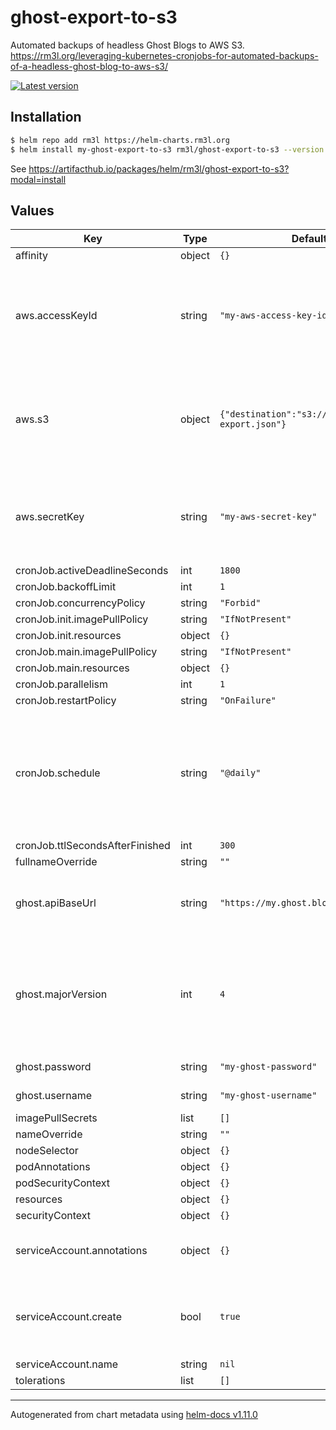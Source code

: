 # ghost-export-to-s3

Automated backups of headless Ghost Blogs to AWS S3.
https://rm3l.org/leveraging-kubernetes-cronjobs-for-automated-backups-of-a-headless-ghost-blog-to-aws-s3/

[![Latest version](https://img.shields.io/badge/latest_version-0.24.1-blue)](https://artifacthub.io/packages/helm/rm3l/ghost-export-to-s3)

## Installation

```bash
$ helm repo add rm3l https://helm-charts.rm3l.org
$ helm install my-ghost-export-to-s3 rm3l/ghost-export-to-s3 --version 0.24.1
```

See https://artifacthub.io/packages/helm/rm3l/ghost-export-to-s3?modal=install

## Values

| Key | Type | Default | Description |
|-----|------|---------|-------------|
| affinity | object | `{}` |  |
| aws.accessKeyId | string | `"my-aws-access-key-id"` | AWS Access Key. Must have the permissions to write to the target bucket. |
| aws.s3 | object | `{"destination":"s3://path/to/my/s3-export.json"}` | Target destination (absolute) in AWS S3, where the backup file should be written |
| aws.secretKey | string | `"my-aws-secret-key"` | AWS Secret Key. Must have the permissions to write to the target bucket. |
| cronJob.activeDeadlineSeconds | int | `1800` |  |
| cronJob.backoffLimit | int | `1` |  |
| cronJob.concurrencyPolicy | string | `"Forbid"` |  |
| cronJob.init.imagePullPolicy | string | `"IfNotPresent"` |  |
| cronJob.init.resources | object | `{}` |  |
| cronJob.main.imagePullPolicy | string | `"IfNotPresent"` |  |
| cronJob.main.resources | object | `{}` |  |
| cronJob.parallelism | int | `1` |  |
| cronJob.restartPolicy | string | `"OnFailure"` |  |
| cronJob.schedule | string | `"@daily"` | How frequently the Backup job should run. Cron Syntax, as supported by Kubernetes CronJobs |
| cronJob.ttlSecondsAfterFinished | int | `300` |  |
| fullnameOverride | string | `""` |  |
| ghost.apiBaseUrl | string | `"https://my.ghost.blog/ghost"` | Base URL for the headless Ghost CMS targeted |
| ghost.majorVersion | int | `4` | API Major Version. For example. this would be '4' if your version of Ghost is '4.7.0' |
| ghost.password | string | `"my-ghost-password"` | Ghost CMS password |
| ghost.username | string | `"my-ghost-username"` | Ghost CMS username |
| imagePullSecrets | list | `[]` |  |
| nameOverride | string | `""` |  |
| nodeSelector | object | `{}` |  |
| podAnnotations | object | `{}` |  |
| podSecurityContext | object | `{}` |  |
| resources | object | `{}` |  |
| securityContext | object | `{}` |  |
| serviceAccount.annotations | object | `{}` | Annotations to add to the service account |
| serviceAccount.create | bool | `true` | Specifies whether a service account should be created |
| serviceAccount.name | string | `nil` |  |
| tolerations | list | `[]` |  |

----------------------------------------------
Autogenerated from chart metadata using [helm-docs v1.11.0](https://github.com/norwoodj/helm-docs/releases/v1.11.0)